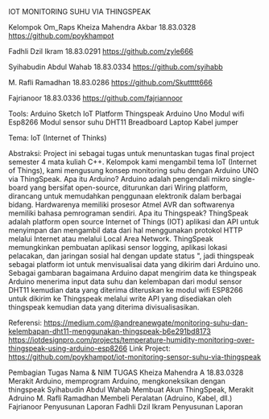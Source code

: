 
IOT MONITORING SUHU VIA THINGSPEAK

Kelompok Om_Raps
Kheiza Mahendra Akbar
18.83.0328
https://github.com/poykhampot

Fadhli Dzil Ikram
18.83.0291
https://github.com/zyle666 

Syihabudin Abdul Wahab
18.83.0334
https://github.com/syihabb	

M. Rafli Ramadhan
18.83.0286
https://github.com/Skuttttt666 

Fajrianoor
18.83.0336
https://github.com/fajriannoor


Tools:
Arduino Sketch
IoT Platform Thingspeak
Arduino Uno
Modul wifi Esp8266
Modul sensor suhu DHT11
Breadboard
Laptop
Kabel jumper

Tema: 
IoT (Internet of Thinks)

Abstraksi:
Project ini sebagai tugas untuk menuntaskan tugas final project semester 4 mata kuliah C++. Kelompok kami mengambil tema IoT (Internet of Things), kami mengusung konsep monitoring suhu dengan Arduino UNO via ThingSpeak. Apa itu Arduino?  Arduino adalah pengendali mikro single-board yang bersifat open-source, diturunkan dari Wiring platform, dirancang untuk memudahkan penggunaan elektronik dalam berbagai bidang. Hardwarenya memiliki prosesor Atmel AVR dan softwarenya memiliki bahasa pemrograman sendiri. Apa itu Thingspeak? ThingSpeak adalah platform open source Internet of Things (IOT) aplikasi dan API untuk menyimpan dan mengambil data dari hal menggunakan protokol HTTP melalui Internet atau melalui Local Area Network. ThingSpeak memungkinkan pembuatan aplikasi sensor logging, aplikasi lokasi pelacakan, dan jaringan sosial hal dengan update status ", jadi thingspeak sebagai platform iot untuk menvisualisai data yang dikirim dari Arduino uno. Sebagai gambaran bagaimana Arduino dapat mengirim data ke thingspeak Arduino menerima input data suhu dan kelembapan dari modul sensor DHT11 kemudian data yang diterima diteruskan ke modul wifi ESP8266 untuk dikirim ke Thingspeak melalui write API yang disediakan oleh thingspeak kemudian data yang diterima divisualisasikan.
 

Referensi:
https://medium.com/@andreanewgate/monitoring-suhu-dan-kelembapan-dht11-menggunakan-thingspeak-b6e291bd8173
https://iotdesignpro.com/projects/temperature-humidity-monitoring-over-thingspeak-using-arduino-esp8266
Link Project:
https://github.com/poykhampot/iot-monitoring-sensor-suhu-via-thingspeak 

Pembagian Tugas
Nama & NIM	TUGAS
Kheiza Mahendra A 18.83.0328	Merakit Arduino, memprogram Arduino, mengkoneksikan dengan thingspeak
Syihabudin Abdul Wahab	Membuat Akun ThingSpeak, 
Merakit Adruino
M. Rafli Ramadhan	Membeli Peralatan (Adruino, Kabel, dll.)
Fajrianoor	Penyusunan Laporan
Fadhli Dzil Ikram	Penyusunan Laporan


